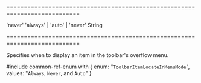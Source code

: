 ===========================================================================
<!--default-->'never'<!--/default-->
<!--acceptValues-->'always' | 'auto' | 'never'<!--/acceptValues-->
<!--type-->String<!--/type-->
===========================================================================

<!--shortDescription-->
Specifies when to display an item in the toolbar's overflow menu.
<!--/shortDescription-->

<!--fullDescription-->
#include common-ref-enum with {
    enum: "`ToolbarItemLocateInMenuMode`",
    values: "`Always`, `Never`, and `Auto`"
}
<!--/fullDescription-->